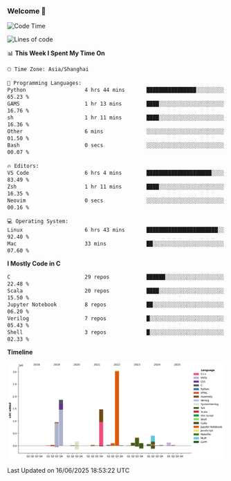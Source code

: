 ### Welcome 👋

<!--START_SECTION:waka-->
![Code Time](http://img.shields.io/badge/Code%20Time-2%2C052%20hrs%2023%20mins-blue)

![Lines of code](https://img.shields.io/badge/From%20Hello%20World%20I%27ve%20Written-8.9%20million%20lines%20of%20code-blue)

📊 **This Week I Spent My Time On** 

```text
🕑︎ Time Zone: Asia/Shanghai

💬 Programming Languages: 
Python                   4 hrs 44 mins       ████████████████░░░░░░░░░   65.23 % 
GAMS                     1 hr 13 mins        ████░░░░░░░░░░░░░░░░░░░░░   16.76 % 
sh                       1 hr 11 mins        ████░░░░░░░░░░░░░░░░░░░░░   16.36 % 
Other                    6 mins              ░░░░░░░░░░░░░░░░░░░░░░░░░   01.50 % 
Bash                     0 secs              ░░░░░░░░░░░░░░░░░░░░░░░░░   00.07 % 

🔥 Editors: 
VS Code                  6 hrs 4 mins        █████████████████████░░░░   83.49 % 
Zsh                      1 hr 11 mins        ████░░░░░░░░░░░░░░░░░░░░░   16.35 % 
Neovim                   0 secs              ░░░░░░░░░░░░░░░░░░░░░░░░░   00.16 % 

💻 Operating System: 
Linux                    6 hrs 43 mins       ███████████████████████░░   92.40 % 
Mac                      33 mins             ██░░░░░░░░░░░░░░░░░░░░░░░   07.60 % 
```

**I Mostly Code in C** 

```text
C                        29 repos            ██████░░░░░░░░░░░░░░░░░░░   22.48 % 
Scala                    20 repos            ████░░░░░░░░░░░░░░░░░░░░░   15.50 % 
Jupyter Notebook         8 repos             ██░░░░░░░░░░░░░░░░░░░░░░░   06.20 % 
Verilog                  7 repos             █░░░░░░░░░░░░░░░░░░░░░░░░   05.43 % 
Shell                    3 repos             █░░░░░░░░░░░░░░░░░░░░░░░░   02.33 % 
```



**Timeline**

![Lines of Code chart](https://raw.githubusercontent.com/Bohan-hu/Bohan-hu/master/assets/bar_graph.png)


 Last Updated on 16/06/2025 18:53:22 UTC
<!--END_SECTION:waka-->



